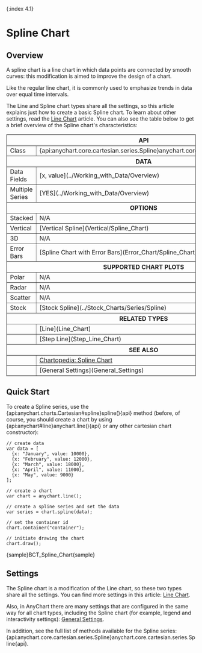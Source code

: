 {:index 4.1}
# Spline Chart

## Overview

A spline chart is a line chart in which data points are connected by smooth curves: this modification is aimed to improve the design of a chart.

Like the regular line chart, it is commonly used to emphasize trends in data over equal time intervals.

The Line and Spline chart types share all the settings, so this article explains just how to create a basic Spline chart. To learn about other settings, read the [Line Chart](Line_Chart) article. You can also see the table below to get a brief overview of the Spline chart's characteristics:

<table border="1" class="seriesTABLE">
<tr><th colspan=2>API</th></tr>
<tr><td>Class</td><td>{api:anychart.core.cartesian.series.Spline}anychart.core.cartesian.series.Spline{api}</td></tr>
<tr><th colspan=2>DATA</th></tr>
<tr><td>Data Fields</td><td>[x, value](../Working_with_Data/Overview)</td></tr>
<tr><td>Multiple Series</td><td>[YES](../Working_with_Data/Overview)</td></tr>
<tr><th colspan=2>OPTIONS</th></tr>
<tr><td>Stacked</td><td>N/A</td></tr>
<tr><td>Vertical</td><td>[Vertical Spline](Vertical/Spline_Chart)</td></tr>
<tr><td>3D</td><td>N/A</td></tr>
<tr><td>Error Bars</td><td>[Spline Chart with Error Bars](Error_Chart/Spline_Chart)</td></tr>
<tr><th colspan=2>SUPPORTED CHART PLOTS</th></tr>
<tr><td>Polar</td><td>N/A</td></tr>
<tr><td>Radar</td><td>N/A</td></tr>
<tr><td>Scatter</td><td>N/A</td></tr>
<tr><td>Stock</td><td>[Stock Spline](../Stock_Charts/Series/Spline)</td></tr>
<tr><th colspan=2>RELATED TYPES</th></tr>
<tr><td></td><td>[Line](Line_Chart)</td></tr>
<tr><td></td><td>[Step Line](Step_Line_Chart)</td></tr>
<tr><th colspan=2>SEE ALSO</th></tr>
<tr><td></td><td><a href="https://www.anychart.com/chartopedia/chart-types/spline-chart/" target="_blank">Chartopedia: Spline Chart</a></td></tr>
<tr><td></td><td>[General Settings](General_Settings)</td></tr>
</table>

## Quick Start

To create a Spline series, use the {api:anychart.charts.Cartesian#spline}spline(){api} method (before, of course, you should create a chart by using {api:anychart#line}anychart.line(){api} or any other cartesian chart constructor):

```
// create data
var data = [
  {x: "January", value: 10000},
  {x: "February", value: 12000},
  {x: "March", value: 18000},
  {x: "April", value: 11000},
  {x: "May", value: 9000}
];

// create a chart
var chart = anychart.line();

// create a spline series and set the data
var series = chart.spline(data);

// set the container id
chart.container("container");

// initiate drawing the chart
chart.draw();
```

{sample}BCT\_Spline\_Chart{sample}

## Settings

The Spline chart is a modification of the Line chart, so these two types share all the settings. You can find more settings in this article: [Line Chart](Line_Chart).

Also, in AnyChart there are many settings that are configured in the same way for all chart types, including the Spline chart (for example, legend and interactivity settings): [General Settings](General_Settings).

In addition, see the full list of methods available for the Spline series: {api:anychart.core.cartesian.series.Spline}anychart.core.cartesian.series.Spline{api}.